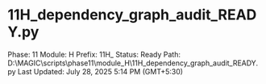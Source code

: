 # 11H_dependency_graph_audit_READY.py

Phase: 11
Module: H
Prefix: 11H_
Status: Ready
Path: D:\MAGIC\scripts\phase11\module_H\11H_dependency_graph_audit_READY.py
Last Updated: July 28, 2025 5:14 PM (GMT+5:30)
